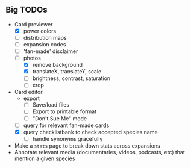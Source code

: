 
## Big TODOs
- Card previewer
  - [x] power colors
  - [ ] distribution maps
  - [ ] expansion codes
  - [ ] 'fan-made' disclaimer
  - [ ] photos
    - [x] remove background
    - [x] translateX, translateY, scale
    - [ ] brightness, contrast, saturation
    - [ ] crop
- Card editor
  - export
    - [ ] Save/load files
    - [ ] Export to printable format
    - [ ] "Don't Sue Me" mode
  - [ ] query for relevant fan-made cards
  - [x] query checklistbank to check accepted species name
    - [ ] handle synonyms gracefully
- Make a `stats` page to break down stats across expansions
- Annotate relevant media (documentaries, videos, podcasts, etc) that mention a given species
